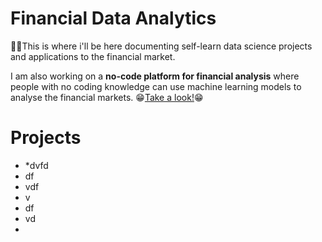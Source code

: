 # Financial Data Analytics 

🙋‍♂️This is where i'll be here documenting self-learn data science projects and applications to the financial market.

I am also working on a **no-code platform for financial analysis** where people with no coding knowledge can use machine learning models to analyse the financial markets. 😁[Take a look!](https://buttersaltpepper-finapp-app-cfhlmv.streamlitapp.com/)😁

# Projects

* *dvfd
* df
* vdf
* v
* df
* vd
* 
